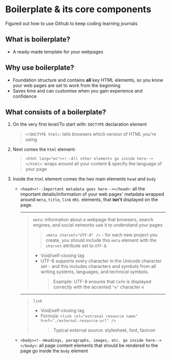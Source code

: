 # Boilerplate & its core components
Figured out how to use Github to keep coding learning journals
## What is boilerplate?  
- A ready-made template for your webpages
## Why use boilerplate?
- Foundation structure and contains **all** key HTML elements, so you know your web pages are set to work from the beginning
- Saves time and can customise when you gain experience and confidence
## What consists of a boilerplate?
1. On the very first level/To start with:  `DOCTYPE` declaration element
     > `<!DOCTYPE html>`: tells browsers which version of HTML you're using
2. Next comes the `html` element:
     > `<html lang="en"><!--All other elements go inside here--></html>`: wraps around all your content & specify the language of your page
4. Inside the `html` element comes the two main elements `head` and `body`
     - `<head><!--Important metadata goes here--></head>`: all the important details/information of your web pages' metadata wrapped around `meta`, `title`, `link` etc. elements, that **isn't** displayed on the page.   

       ---
       > `meta`: information about a webpage that browsers, search engines, and social networks use it to understand your pages
       >> `<meta charset="UTF-8" />` - for each new project you create, you should include this `meta` element with the `charset` attribute set to `UTF-8`.
       >  - Void/self-closing tag
       > - UTF-8 supports every character in the Unicode character set - and this includes characters and symbols from all writing systems, languages, and technical symbols.  
       >   > Example: UTF-8 ensures that `Café` is displayed correctly with the accented `"e"` character `é`  
       ---
       > `link`
          > - Void/self-closing tag
          > - Formula: `<link rel="extrenal resource name" href="./external-resource-url" />`  
          >   >Typical external source: stylesheet, font, favicon
     - `<body><!--Headings, paragraphs, images, etc. go inside here--></body>`: all page content elements that should be rendered to the page go inside the `body` element
